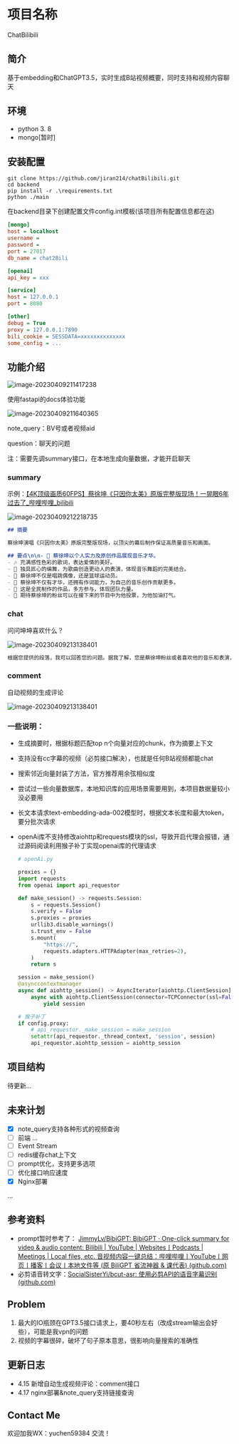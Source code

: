 # 项目名称

ChatBilibili

## 简介

基于embedding和ChatGPT3.5，实时生成B站视频概要，同时支持和视频内容聊天

## 环境

- python 3. 8
- mongo[暂时]

## 安装配置

```
git clone https://github.com/jiran214/chatBilibili.git
cd backend
pip install -r .\requirements.txt
python ./main
```

在backend目录下创建配置文件config.int模板(该项目所有配置信息都在这)

```ini
[mongo]
host = localhost
username =
password =
port = 27017
db_name = chat2Bili

[openai]
api_key = xxx

[service]
host = 127.0.0.1
port = 8080

[other]
debug = True  
proxy = 127.0.0.1:7890
bili_cookie = SESSDATA=xxxxxxxxxxxxxx
some_config = ...
```



## 功能介绍

![image-20230409211417238](https://raw.githubusercontent.com/jiran214/chatBilibili/master/public/image-20230409211417238.png)

使用fastapi的docs体验功能

![image-20230409211640365](https://raw.githubusercontent.com/jiran214/chatBilibili/master/public/image-20230409211640365.png)

note_query：BV号或者视频aid

question：聊天的问题

注：需要先调summary接口，在本地生成向量数据，才能开启聊天

### summary

示例：[【4K顶级画质60FPS】蔡徐坤《只因你太美》原版完整版现场！一晃眼6年过去了_哔哩哔哩_bilibili](https://www.bilibili.com/video/BV1ct4y1n7t9/?spm_id_from=333.337.search-card.all.click&vd_source=df965f3f6f275f55ae2075576c0f4750)

![image-20230409212218735](https://raw.githubusercontent.com/jiran214/chatBilibili/master/public/image-20230409212218735.png)

```markdown
## 摘要

蔡徐坤演唱《只因你太美》原版完整版现场，以顶尖的幕后制作保证高质量音乐和画面。

## 要点\n\n- 🎤 蔡徐坤以个人实力及原创作品展现音乐才华。
- 🎶 充满感性色彩的歌词，表达爱情的美好。
- 💃 独具匠心的编舞，为歌曲创造更动人的表演，体现音乐舞蹈的完美结合。
- 🏀 蔡徐坤不仅是唱跳偶像，还是篮球运动员。
- 📝 蔡徐坤不仅有才华，还拥有作词能力，为自己的音乐创作贡献更多。
- 🤝 这是全民制作的作品，多方参与，体现团队力量。
- 🎉 期待蔡徐坤的粉丝可以在接下来的节目中为他投票，为他加油打气。
```

### chat

问问坤坤喜欢什么？

![image-20230409213138401](https://raw.githubusercontent.com/jiran214/chatBilibili/master/public/image-20230409213138401.png)

```markdown
根据您提供的段落，我可以回答您的问题。据我了解，您是蔡徐坤粉丝或者喜欢他的音乐和表演，因为这些段落包含了一些与他相关的话题。蔡徐坤擅长的方面包括唱跳 rap、篮球、以及作曲编舞的原创作品。在他的歌曲中，\"只因你太美\" 和 \"who you\" 这两首歌深受粉丝们的喜爱，并且他还制作了很多自己的作词。如果您是蔡徐坤的粉丝，那么您应该期待他在未来的节目中的表现，并多多为他投票，以支持他的音乐事业。综上所述，蔡徐坤擅长的方面主要集中在音乐表演和篮球方面。
```

### comment

自动视频的生成评论

![image-20230409213138401](https://raw.githubusercontent.com/jiran214/chatBilibili/master/public/Snipaste_2023-04-17_16-41-23.png)


### 一些说明：

- 生成摘要时，根据标题匹配top n个向量对应的chunk，作为摘要上下文

- 支持没有cc字幕的视频（必剪接口解决），也就是任何B站视频都能chat

- 搜索邻近向量封装了方法，官方推荐用余弦相似度

- 尝试过一些向量数据库，本地知识库的应用场景需要用到，本项目数据量较小没必要用

- 长文本请求text-embedding-ada-002模型时，根据文本长度和最大token，要分批次请求

- openAi库不支持修改aiohttp和requests模块的ssl，导致开启代理会报错，通过源码阅读利用猴子补丁实现openai库的代理请求

  ```python
  # openAi.py
  
  proxies = {}
  import requests
  from openai import api_requestor
  
  def make_session() -> requests.Session:
      s = requests.Session()
      s.verify = False
      s.proxies = proxies
      urllib3.disable_warnings()
      s.trust_env = False
      s.mount(
          "https://",
          requests.adapters.HTTPAdapter(max_retries=2),
      )
      return s
  
  session = make_session()
  @asynccontextmanager
  async def aiohttp_session() -> AsyncIterator[aiohttp.ClientSession]:
      async with aiohttp.ClientSession(connector=TCPConnector(ssl=False)) as session:
          yield session
  
  # 猴子补丁
  if config.proxy:
      # api_requestor._make_session = make_session
      setattr(api_requestor._thread_context, 'session', session)
      api_requestor.aiohttp_session = aiohttp_session
  ```

## 项目结构

待更新...

## 未来计划

- [x] note_query支持各种形式的视频查询
- [ ] 前端 ...
- [ ] Event Stream
- [ ] redis缓存chat上下文
- [ ] prompt优化，支持更多选项
- [ ] 优化接口响应速度
- [x] Nginx部署

...

## 参考资料

- prompt暂时参考了： [JimmyLv/BibiGPT: BibiGPT · One-click summary for video & audio content: Bilibili | YouTube | Websites丨Podcasts | Meetings | Local files, etc. 音视频内容一键总结：哔哩哔哩丨YouTube丨网页丨播客丨会议丨本地文件等 (原 BiliGPT 省流神器 & 课代表) (github.com)](https://github.com/JimmyLv/BibiGPT)
- 必剪语音转文字：[SocialSisterYi/bcut-asr: 使用必剪API的语音字幕识别 (github.com)](https://github.com/SocialSisterYi/bcut-asr)

## Problem

1. 最大的IO瓶颈在GPT3.5接口请求上，要40秒左右（改成stream输出会好些），可能是我vpn的问题
2. 视频的字幕很碎，破坏了句子原本意思，很影响向量搜索的准确性

## 更新日志

- 4.15 新增自动生成视频评论：comment接口
- 4.17 nginx部署&note_query支持链接查询

## Contact Me

欢迎加我WX：yuchen59384 交流！